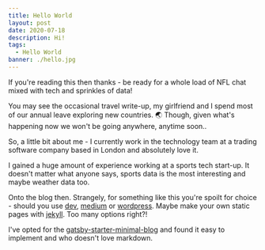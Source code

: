 ```yaml
---
title: Hello World
layout: post
date: 2020-07-18
description: Hi!
tags:
  - Hello World
banner: ./hello.jpg
---
```


If you're reading this then thanks - be ready for a whole load of NFL chat mixed with tech and sprinkles of data!

You may see the occasional travel write-up, my girlfriend and I spend most of our annual leave exploring new countries. 🌏 
Though, given what's happening now we won't be going anywhere, anytime soon..

So, a little bit about me - I currently work in the technology team at a trading software company based in London and absolutely love it. 

I gained a huge amount of experience working at a sports tech start-up. It doesn't matter what anyone says, sports data is the most interesting and maybe weather data too.

Onto the blog then. Strangely, for something like this you're spoilt for choice - should you use [dev](https://dev.to/), [medium](https://medium.com/) or [wordpress](https://wordpress.com/).
Maybe make your own static pages with [jekyll](https://jekyllrb.com/). Too many options right?!

I've opted for the [gatsby-starter-minimal-blog](https://github.com/LekoArts/gatsby-starter-minimal-blog) and found it easy to implement and who doesn't love markdown.


